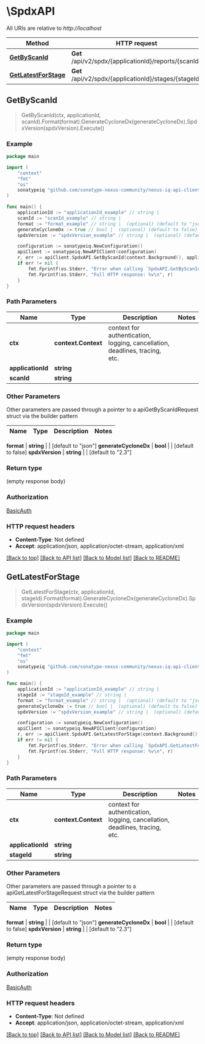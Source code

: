 # \SpdxAPI

All URIs are relative to *http://localhost*

Method | HTTP request | Description
------------- | ------------- | -------------
[**GetByScanId**](SpdxAPI.md#GetByScanId) | **Get** /api/v2/spdx/{applicationId}/reports/{scanId} | 
[**GetLatestForStage**](SpdxAPI.md#GetLatestForStage) | **Get** /api/v2/spdx/{applicationId}/stages/{stageId} | 



## GetByScanId

> GetByScanId(ctx, applicationId, scanId).Format(format).GenerateCycloneDx(generateCycloneDx).SpdxVersion(spdxVersion).Execute()



### Example

```go
package main

import (
	"context"
	"fmt"
	"os"
	sonatypeiq "github.com/sonatype-nexus-community/nexus-iq-api-client-go"
)

func main() {
	applicationId := "applicationId_example" // string | 
	scanId := "scanId_example" // string | 
	format := "format_example" // string |  (optional) (default to "json")
	generateCycloneDx := true // bool |  (optional) (default to false)
	spdxVersion := "spdxVersion_example" // string |  (optional) (default to "2.3")

	configuration := sonatypeiq.NewConfiguration()
	apiClient := sonatypeiq.NewAPIClient(configuration)
	r, err := apiClient.SpdxAPI.GetByScanId(context.Background(), applicationId, scanId).Format(format).GenerateCycloneDx(generateCycloneDx).SpdxVersion(spdxVersion).Execute()
	if err != nil {
		fmt.Fprintf(os.Stderr, "Error when calling `SpdxAPI.GetByScanId``: %v\n", err)
		fmt.Fprintf(os.Stderr, "Full HTTP response: %v\n", r)
	}
}
```

### Path Parameters


Name | Type | Description  | Notes
------------- | ------------- | ------------- | -------------
**ctx** | **context.Context** | context for authentication, logging, cancellation, deadlines, tracing, etc.
**applicationId** | **string** |  | 
**scanId** | **string** |  | 

### Other Parameters

Other parameters are passed through a pointer to a apiGetByScanIdRequest struct via the builder pattern


Name | Type | Description  | Notes
------------- | ------------- | ------------- | -------------


 **format** | **string** |  | [default to &quot;json&quot;]
 **generateCycloneDx** | **bool** |  | [default to false]
 **spdxVersion** | **string** |  | [default to &quot;2.3&quot;]

### Return type

 (empty response body)

### Authorization

[BasicAuth](../README.md#BasicAuth)

### HTTP request headers

- **Content-Type**: Not defined
- **Accept**: application/json, application/octet-stream, application/xml

[[Back to top]](#) [[Back to API list]](../README.md#documentation-for-api-endpoints)
[[Back to Model list]](../README.md#documentation-for-models)
[[Back to README]](../README.md)


## GetLatestForStage

> GetLatestForStage(ctx, applicationId, stageId).Format(format).GenerateCycloneDx(generateCycloneDx).SpdxVersion(spdxVersion).Execute()



### Example

```go
package main

import (
	"context"
	"fmt"
	"os"
	sonatypeiq "github.com/sonatype-nexus-community/nexus-iq-api-client-go"
)

func main() {
	applicationId := "applicationId_example" // string | 
	stageId := "stageId_example" // string | 
	format := "format_example" // string |  (optional) (default to "json")
	generateCycloneDx := true // bool |  (optional) (default to false)
	spdxVersion := "spdxVersion_example" // string |  (optional) (default to "2.3")

	configuration := sonatypeiq.NewConfiguration()
	apiClient := sonatypeiq.NewAPIClient(configuration)
	r, err := apiClient.SpdxAPI.GetLatestForStage(context.Background(), applicationId, stageId).Format(format).GenerateCycloneDx(generateCycloneDx).SpdxVersion(spdxVersion).Execute()
	if err != nil {
		fmt.Fprintf(os.Stderr, "Error when calling `SpdxAPI.GetLatestForStage``: %v\n", err)
		fmt.Fprintf(os.Stderr, "Full HTTP response: %v\n", r)
	}
}
```

### Path Parameters


Name | Type | Description  | Notes
------------- | ------------- | ------------- | -------------
**ctx** | **context.Context** | context for authentication, logging, cancellation, deadlines, tracing, etc.
**applicationId** | **string** |  | 
**stageId** | **string** |  | 

### Other Parameters

Other parameters are passed through a pointer to a apiGetLatestForStageRequest struct via the builder pattern


Name | Type | Description  | Notes
------------- | ------------- | ------------- | -------------


 **format** | **string** |  | [default to &quot;json&quot;]
 **generateCycloneDx** | **bool** |  | [default to false]
 **spdxVersion** | **string** |  | [default to &quot;2.3&quot;]

### Return type

 (empty response body)

### Authorization

[BasicAuth](../README.md#BasicAuth)

### HTTP request headers

- **Content-Type**: Not defined
- **Accept**: application/json, application/octet-stream, application/xml

[[Back to top]](#) [[Back to API list]](../README.md#documentation-for-api-endpoints)
[[Back to Model list]](../README.md#documentation-for-models)
[[Back to README]](../README.md)

